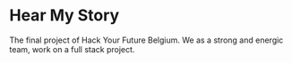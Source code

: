 # Hear My Story
The final project of Hack Your Future Belgium. We as a strong and energic team, work on a full stack project.
